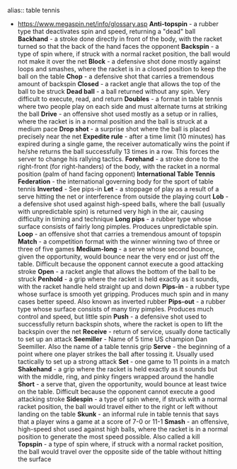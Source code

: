 alias:: table tennis

- https://www.megaspin.net/info/glossary.asp 
  **Anti-topspin** - a rubber type that deactivates spin and speed, returning a "dead" ball
  **Backhand** - a stroke done directly in front of the body, with the racket turned so that the back of the hand faces the opponent
  **Backspin** - a type of spin where, if struck with a normal racket position, the ball would not make it over the net
  **Block** - a defensive shot done mostly against loops and smashes, where the racket is in a closed position to keep the ball on the table
  **Chop** - a defensive shot that carries a tremendous amount of backspin
  **Closed** - a racket angle that allows the top of the ball to be struck
  **Dead ball** - a ball returned without any spin. Very difficult to execute, read, and return
  **Doubles** - a format in table tennis where two people play on each side and must alternate turns at striking the ball
  **Drive** - an offensive shot used mostly as a setup or in rallies, where the racket is in a normal position and the ball is struck at a medium pace
  **Drop shot** - a surprise shot where the ball is placed precisely near the net
  **Expedite rule** - after a time limit (10 minutes) has expired during a single game, the receiver automatically wins the point if he/she returns the ball successfully 13 times in a row. This forces the server to change his rallying tactics.
  **Forehand** - a stroke done to the right-front (for right-handers) of the body, with the racket in a normal position (palm of hand facing opponent)
  **International Table Tennis Federation** - the international governing body for the sport of table tennis
  **Inverted** - See pips-in
  **Let** - a stoppage of play as a result of a serve hitting the net or interference from outside the playing court
  **Lob** - a defensive shot used against high-speed balls, where the ball (usually with unpredictable spin) is returned very high in the air, causing difficulty in timing and technique
  **Long pips** - a rubber type whose surface consists of fairly long pimples. Produces unpredictable spin.
  **Loop** - an offensive shot that carries a tremendous amount of topspin
  **Match** - a competition format with the winner winning two of three or three of five games
  **Medium-long** - a serve whose second bounce, given the opportunity, would bounce near the very end or just off the table. Difficult because the opponent cannot execute a good attacking stroke
  **Open** - a racket angle that allows the bottom of the ball to be struck
  **Penhold** - a grip where the racket is held exactly as it sounds, with the racket handle held straight up and down
  **Pips-in** - a rubber type whose surface is smooth yet gripping. Produces much spin and in many cases better speed. Also known as inverted rubber
  **Pips-out** - a rubber type whose surface consists of many tiny pimples. Produces much control and speed, but little spin
  **Push** - a defensive shot used to successfully return backspin shots, where the racket is open to lift the backspin over the net
  **Receive** - return of service, usually done tactically to set up an attack
  **Seemiller** - Name of 5 time US champion Dan Seemiller. Also the name of a table tennis grip
  **Serve** - the beginning of a point where one player strikes the ball after tossing it. Usually used tactically to set up a strong attack
  **Set** - one game to 11 points in a match
  **Shakehand** - a grip where the racket is held exactly as it sounds but with the middle, ring, and pinky fingers wrapped around the handle
  **Short** - a serve that, given the opportunity, would bounce at least twice on the table. Difficult because the opponent cannot execute a good attacking stroke
  **Sidespin** - a type of spin where, if struck with a normal racket position, the ball would travel either to the right or left without landing on the table
  **Skunk** - an informal rule in table tennis that says that a player wins a game at a score of 7-0 or 11-1
  **Smash** - an offensive, high-speed shot used against high balls, where the racket is in a normal position to generate the most speed possible. Also called a kill
  **Topspin** - a type of spin where, if struck with a normal racket position, the ball would travel over the opposite side of the table without hitting the surface